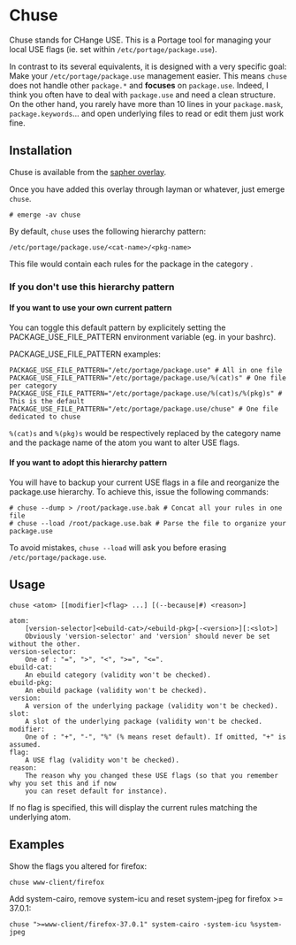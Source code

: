 Chuse
=====

Chuse stands for CHange USE. This is a Portage tool for managing your local USE flags (ie. set
within `/etc/portage/package.use`).

In contrast to its several equivalents, it is designed with a very specific goal: Make your
`/etc/portage/package.use` management easier. This means `chuse` does not handle other `package.*`
and **focuses** on `package.use`. Indeed, I think you often have to deal with `package.use` and need
a clean structure. On the other hand, you rarely have more than 10 lines in your `package.mask`,
`package.keywords`... and open underlying files to read or edit them just work fine.

Installation
------------

Chuse is available from the [sapher overlay][1].

Once you have added this overlay through layman or whatever, just emerge `chuse`.

    # emerge -av chuse

By default, `chuse` uses the following hierarchy pattern:

    /etc/portage/package.use/<cat-name>/<pkg-name>

This file would contain each rules for the package <pkg-name> in the category <cat-name>.

### If you don't use this hierarchy pattern

#### If you want to use your own current pattern

You can toggle this default pattern by explicitely setting the PACKAGE\_USE\_FILE\_PATTERN
environment variable (eg. in your bashrc).

PACKAGE\_USE\_FILE\_PATTERN examples:

    PACKAGE_USE_FILE_PATTERN="/etc/portage/package.use" # All in one file
    PACKAGE_USE_FILE_PATTERN="/etc/portage/package.use/%(cat)s" # One file per category
    PACKAGE_USE_FILE_PATTERN="/etc/portage/package.use/%(cat)s/%(pkg)s" # This is the default
    PACKAGE_USE_FILE_PATTERN="/etc/portage/package.use/chuse" # One file dedicated to chuse

`%(cat)s` and `%(pkg)s` would be respectively replaced by the category name and the package name of
the atom you want to alter USE flags.

#### If you want to adopt this hierarchy pattern

You will have to backup your current USE flags in a file and reorganize the package.use hierarchy.
To achieve this, issue the following commands:

    # chuse --dump > /root/package.use.bak # Concat all your rules in one file
    # chuse --load /root/package.use.bak # Parse the file to organize your package.use

To avoid mistakes, `chuse --load` will ask you before erasing `/etc/portage/package.use`.

Usage
-----

    chuse <atom> [[modifier]<flag> ...] [(--because|#) <reason>]

    atom:
        [version-selector]<ebuild-cat>/<ebuild-pkg>[-<version>][:<slot>]
        Obviously 'version-selector' and 'version' should never be set without the other.
    version-selector:
        One of : "=", ">", "<", ">=", "<=".
    ebuild-cat:
        An ebuild category (validity won't be checked).
    ebuild-pkg:
        An ebuild package (validity won't be checked).
    version:
        A version of the underlying package (validity won't be checked).
    slot:
        A slot of the underlying package (validity won't be checked.
    modifier:
        One of : "+", "-", "%" (% means reset default). If omitted, "+" is assumed.
    flag:
        A USE flag (validity won't be checked).
    reason:
        The reason why you changed these USE flags (so that you remember why you set this and if now
        you can reset default for instance).

If no flag is specified, this will display the current rules matching the underlying atom.

Examples
--------

Show the flags you altered for firefox:

    chuse www-client/firefox

Add system-cairo, remove system-icu and reset system-jpeg for firefox >= 37.0.1:

    chuse ">=www-client/firefox-37.0.1" system-cairo -system-icu %system-jpeg

[1]: https://github.com/apinsard/sapher-overlay
